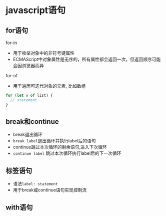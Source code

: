 # javascript语句

## for语句

for-in

- 用于枚举对象中的非符号键属性
- ECMAScript中对象属性是无序的，所有属性都会返回一次，但返回顺序可能会因浏览器而异

for-of

- 用于遍历可迭代对象的元素, 比如数组

```js
for (let v of list) {
  // statement
}
```

## break和continue

- break退出循环
- `break label`退出循环并执行label后的语句
- continue跳过本次循环的剩余语句,进入下次循环
- `continue label` 跳过本次循环执行label后的下一次循环

## 标签语句

- 语法`label: statement`
- 用于break或continue语句实现控制流

## with语句

